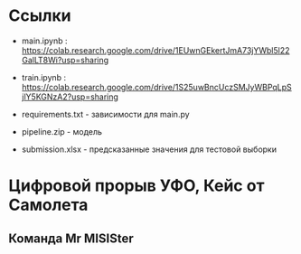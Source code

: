 # Ссылки
* main.ipynb : https://colab.research.google.com/drive/1EUwnGEkertJmA73jYWbl5l22GalLT8Wi?usp=sharing
* train.ipynb : https://colab.research.google.com/drive/1S25uwBncUczSMJyWBPqLpSjlY5KGNzA2?usp=sharing

* requirements.txt - зависимости для main.py
* pipeline.zip - модель
* submission.xlsx - предсказанные значения для тестовой выборки

# Цифровой прорыв УФО, Кейс от Самолета
## Команда Mr MISISter 
